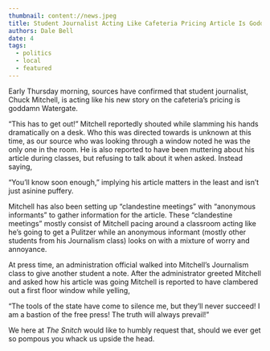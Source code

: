 ```yaml
---
thumbnail: content://news.jpeg
title: Student Journalist Acting Like Cafeteria Pricing Article Is Goddamn Watergate
authors: Dale Bell
date: 4
tags:
  - politics
  - local
  - featured
---
```


Early Thursday morning, sources have confirmed that student journalist, Chuck Mitchell, is acting like his new story on the cafeteria’s pricing is goddamn Watergate. 

“This has to get out!” Mitchell reportedly shouted while slamming his hands dramatically on a desk. Who this was directed towards is unknown at this time, as our source who was looking through a window noted he was the only one in the room. He is also reported to have been muttering about his article during classes, but refusing to talk about it when asked. Instead saying,

“You’ll know soon enough,” implying his article matters in the least and isn’t just asinine puffery. 

Mitchell has also been setting up “clandestine meetings” with “anonymous informants” to gather information for the article. These “clandestine meetings” mostly consist of Mitchell pacing around a classroom acting like he’s going to get a Pulitzer while an anonymous informant (mostly other students from his Journalism class) looks on with a mixture of worry and annoyance. 

At press time, an administration official walked into Mitchell’s Journalism class to give another student a note. After the administrator greeted Mitchell and asked how his article was going Mitchell is reported to have clambered out a first floor window while yelling,

“The tools of the state have come to silence me, but they’ll never succeed! I am a bastion of the free press! The truth will always prevail!”

We here at *The Snitch* would like to humbly request that, should we ever get so pompous you whack us upside the head.
